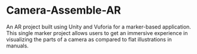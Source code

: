 # Camera-Assemble-AR
An AR project built using Unity and Vuforia for a marker-based application. This single marker project allows users to get an immersive experience in visualizing the parts of a camera as compared to flat illustrations in manuals.
